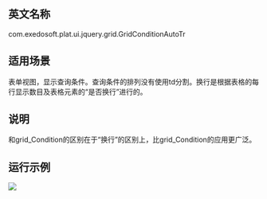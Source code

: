 ## 英文名称 ##

com.exedosoft.plat.ui.jquery.grid.GridConditionAutoTr

## 适用场景 ##

表单视图，显示查询条件。查询条件的排列没有使用td分割。换行是根据表格的每行显示数目及表格元素的“是否换行”进行的。

## 说明 ##

和grid\_Condition的区别在于“换行”的区别上，比grid\_Condition的应用更广泛。


## 运行示例 ##


<img src='http://eeplat.googlecode.com/files/grid_conditionautotr.png' />